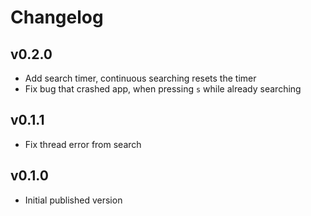 # Changelog

## v0.2.0
- Add search timer, continuous searching resets the timer
- Fix bug that crashed app, when pressing `s` while already searching

## v0.1.1
- Fix thread error from search

## v0.1.0
- Initial published version
